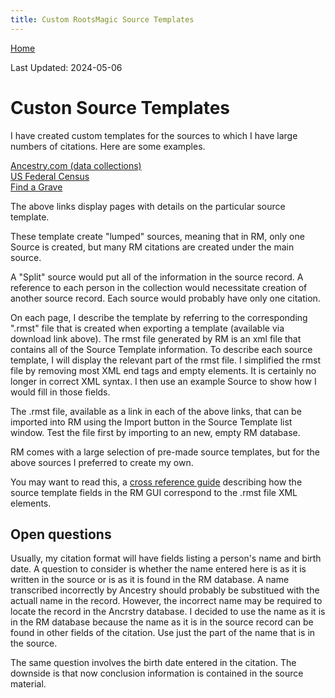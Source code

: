 ```yaml
---
title: Custom RootsMagic Source Templates
---
```


[Home](https://richardotter.github.io)

Last Updated:  2024-05-06

# Custon Source Templates

I have created custom templates for the sources to which I have large numbers of citations. Here are some examples.

[Ancestry.com (data collections)](Ancestry-ST-info.html)\
[US Federal Census](US_Fed_Census-ST-info.html)\
[Find a Grave](Find_a_Grave-ST-info.html)

The above links display pages with details on the particular source template.

These template create "lumped" sources, meaning that in RM, only one Source is created, but many RM citations are created under the main source.

A "Split" source would put all of the information in the source record. A reference to each person in the collection would necessitate creation of another source record. Each source would probably have only one citation.

On each page, I describe the template by referring to the corresponding ".rmst" file that is created when exporting a template (available via download link above). The rmst file generated by RM is an xml file that contains all of the Source Template information. To describe each source template, I will display the relevant part of the rmst file. I simplified the rmst file by removing most XML end tags and empty elements. It is certainly no longer in correct XML syntax. I then use an example Source to show how I would fill in those fields.

The .rmst file, available as a link in each of the above links, that can be imported into RM using the Import button in the Source Template list window. Test the file first by importing to an new, empty RM database.

RM comes with a large selection of pre-made source templates, but for the above sources I preferred to create my own.

You may want to read this, a [cross reference guide](SourceTemplate-GUI-rmst-crossreference.html) describing how the source template fields in the RM GUI correspond to the .rmst file XML elements.

## Open questions

Usually, my citation format will have fields listing a person's name and birth date.
A question to consider is whether the name entered here is as it is written in the source or is as it is found in the RM database. 
A name transcribed incorrectly by Ancestry should probably be substitued with the actuall name in the record. However, the incorrect name may be required to locate the record in the Ancrstry database.
I decided to use the name as it is in the RM database because the name as it is in the source record can be found in other fields of the citation.
Use just the part of the name that is in the source.

The same question involves the birth date entered in the citation.
The downside is that now conclusion information is contained in the source material. 
